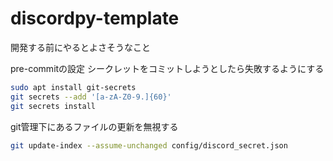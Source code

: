 # discordpy-template




開発する前にやるとよさそうなこと

pre-commitの設定
シークレットをコミットしようとしたら失敗するようにする
```bash
sudo apt install git-secrets
git secrets --add '[a-zA-Z0-9.]{60}' 
git secrets install
```


git管理下にあるファイルの更新を無視する
```bash
git update-index --assume-unchanged config/discord_secret.json
```